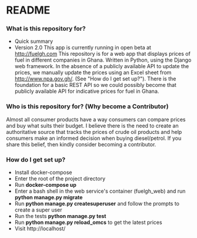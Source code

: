 # README #


### What is this repository for? ###

* Quick summary
* Version 2.0
This app is currently running in open beta at http://fuelgh.com
This repository is for a web app that displays prices of fuel in different companies in Ghana. Written in Python, using the Django web framework. In the absence of a publicly available API to update the prices, we manually update the prices using an Excel sheet from http://www.npa.gov.gh/. (See "How do I get set up?"). 
There is the foundation for a basic REST API so we could possibly become that publicly available API for indicative prices for fuel in Ghana.

### Who is this repository for? (Why become a Contributor) ###
Almost all consumer products have a way consumers can compare prices and buy what suits their budget. I believe there is the need to create an authoritative source that tracks the prices of crude oil products and help consumers make an informed decision when buying diesel/petrol.
If you share this belief, then kindly consider becoming a contributor.

### How do I get set up? ###

* Install docker-compose
* Enter the root of the project directory
* Run **docker-compose up**
* Enter a bash shell in the web service's container (fuelgh_web) and run **python manage.py migrate**
* Run **python manage.py createsuperuser** and follow the prompts to create a super user
* Run the tests **python manage.py test**
* Run **python manage.py reload_omcs** to get the latest prices
* Visit http://localhost/
